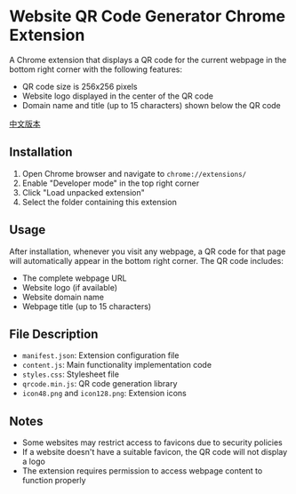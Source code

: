 # Website QR Code Generator Chrome Extension

A Chrome extension that displays a QR code for the current webpage in the bottom right corner with the following features:
- QR code size is 256x256 pixels
- Website logo displayed in the center of the QR code
- Domain name and title (up to 15 characters) shown below the QR code

[中文版本](./READMECN.md)

## Installation

1. Open Chrome browser and navigate to `chrome://extensions/`
2. Enable "Developer mode" in the top right corner
3. Click "Load unpacked extension"
4. Select the folder containing this extension

## Usage

After installation, whenever you visit any webpage, a QR code for that page will automatically appear in the bottom right corner. The QR code includes:
- The complete webpage URL
- Website logo (if available)
- Website domain name
- Webpage title (up to 15 characters)

## File Description

- `manifest.json`: Extension configuration file
- `content.js`: Main functionality implementation code
- `styles.css`: Stylesheet file
- `qrcode.min.js`: QR code generation library
- `icon48.png` and `icon128.png`: Extension icons

## Notes

- Some websites may restrict access to favicons due to security policies
- If a website doesn't have a suitable favicon, the QR code will not display a logo
- The extension requires permission to access webpage content to function properly 
